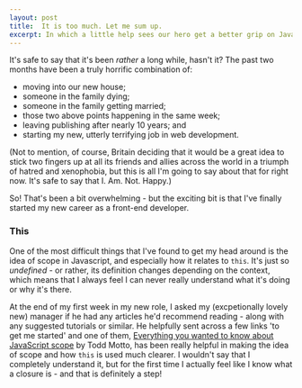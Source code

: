```yaml
---
layout: post
title:  It is too much. Let me sum up. 
excerpt: In which a little help sees our hero get a better grip on Javascript scope
---
```


It's safe to say that it's been _rather_ a long while, hasn't it? The past two months have been a truly horrific combination of:

* moving into our new house;
* someone in the family dying;
* someone in the family getting married;
* those two above points happening in the same week;
* leaving publishing after nearly 10 years; and
* starting my new, utterly terrifying job in web development.

(Not to mention, of course, Britain deciding that it would be a great idea to stick two fingers up at all its friends and allies across the world in a triumph of hatred and xenophobia, but this is all I'm going to say about that for right now. It's safe to say that I. Am. Not. Happy.)

So! That's been a bit overwhelming - but the exciting bit is that I've finally started my new career as a front-end developer.

### This

One of the most difficult things that I've found to get my head around is the idea of scope in Javascript, and especially how it relates to `this`. It's just so *undefined* - or rather, its definition changes depending on the context, which means that I always feel I can never really understand what it's doing or why it's there.

At the end of my first week in my new role, I asked my (excpetionally lovely new) manager if he had any articles he'd recommend reading - along with any suggested tutorials or similar. He helpfully sent across a few links 'to get me started' and one of them, [Everything you wanted to know about JavaScript scope](https://toddmotto.com/everything-you-wanted-to-know-about-javascript-scope/) by Todd Motto, has been really helpful in making the idea of scope and how `this` is used much clearer. I wouldn't say that I completely understand it, but for the first time I actually feel like I know what a closure is - and that is definitely a step!
